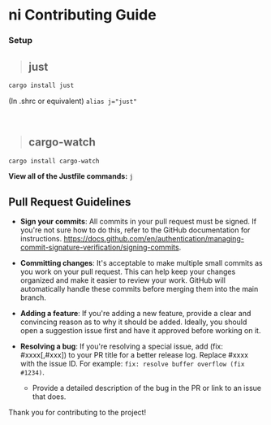 <!-- /*************************************
 *        Copyright (c) xTekC.            *
 *        Licensed under MPL-2.0.         *
 *        See LICENSE for details.        *
 * https://www.mozilla.org/en-US/MPL/2.0/ *
 ******************************************/ -->

# ni Contributing Guide

### Setup

> <h2> just  </h2>

```sh
cargo install just
```
(In .shrc or equivalent) `alias j="just"`

<br>

> <h2> cargo-watch </h2>

```sh
cargo install cargo-watch
```

__View all of the Justfile commands:__ `j` <br>

## Pull Request Guidelines

- **Sign your commits**: All commits in your pull request must be signed. If you're not sure how to do this, refer to the GitHub documentation for instructions. https://docs.github.com/en/authentication/managing-commit-signature-verification/signing-commits.

- **Committing changes**: It's acceptable to make multiple small commits as you work on your pull request. This can help keep your changes organized and make it easier to review your work. GitHub will automatically handle these commits before merging them into the main branch.

- **Adding a feature**: If you're adding a new feature, provide a clear and convincing reason as to why it should be added. Ideally, you should open a suggestion issue first and have it approved before working on it.

- **Resolving a bug**: If you're resolving a special issue, add (fix: #xxxx[,#xxx]) to your PR title for a better release log. Replace #xxxx with the issue ID. For example: `fix: resolve buffer overflow (fix #1234)`.

  - Provide a detailed description of the bug in the PR or link to an issue that does.

Thank you for contributing to the project!
